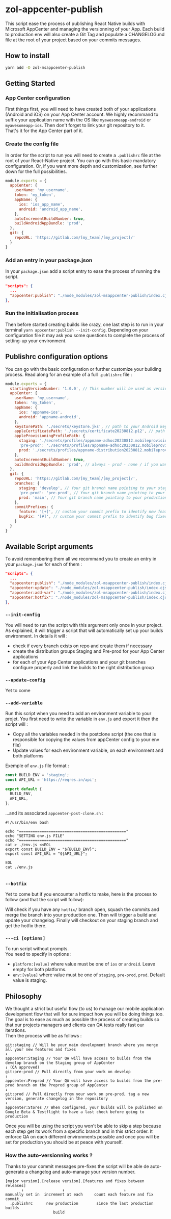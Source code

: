 # zol-appcenter-publish

This script ease the process of publishing React Native builds with Microsoft AppCenter and managing the versionning of your App. Each build to production env will also create a Git Tag and populate a CHANGELOG.md file at the root of your project based on your commits messages.

## How to install

```bash
yarn add -D zol-msappcenter-publish
```

## Getting Started

### App Center configuration

First things first, you will need to have created both of your applications (Android and iOS) on your App Center account. We highly recommand to suffix your application name with the OS like `myawesomeapp-android` or `myawesomeapp-ios`. Then don't forget to link your git repository to it.  
That's it for the App Center part of it.

### Create the config file

In order for the script to run you will need to create a `.publishrc` file at the root of your React-Native project. You can go with this basic mandatory configuration. Or, if you want more depth and customization, see further down for the full possibilities.

```javascript
module.exports = {
  appCenter: {
    userName: 'my_username',
    token: 'my_token',
    appName: {
      ios: 'ios_app_name',
      android: 'android_app_name',
    },
    autoIncrementBuildNumber: true,
    buildAndroidAppBundle: 'prod',
  },
  git: {
    repoURL: 'https://gitlab.com/[my_team]/[my_project]/'
  }
}
```

### Add an entry in your package.json

In your `package.json` add a script entry to ease the process of running the script.

```JSON
"scripts": {
  ...
  "appcenter:publish": "./node_modules/zol-msappcenter-publish/index.cjs"
},
```

### Run the initialisation process

Then before started creating builds like crazy, one last step is to run in your terminal `yarn appcenter:publish --init-config`. Depending on your configuration file it may ask you some questions to complete the process of setting-up your environment.  

## Publishrc configuration options

You can go with the basic configuration or further customize your building process. Read along for an example of a full `.publishrc` file :

```javascript
module.exports = {
  startingVersionNumber: '1.0.0', // This number will be used as versionning starting point
  appCenter: {
    userName: 'my_username',
    token: 'my_token',
    appName: {
      ios: 'appname-ios',
      android: 'appname-android',
    },
    keystorePath: './secrets/keystore.jks', // path to your Android keystore file
    appleCertificatePath: './secrets/certificate20230812.p12', // path to your Apple Certificate
    appleProvisioningProfilePath: {
      staging: './secrets/profiles/appname-adhoc20230812.mobileprovision',
      'pre-prod': './secrets/profiles/appname-adhoc20230812.mobileprovision',
      prod: './secrets/profiles/appname-distribution20230812.mobileprovision'
    },
    autoIncrementBuildNumber: true,
    buildAndroidAppBundle: 'prod', // always - prod - none / if you want App Center to build an App Bundle instead of an .apk
  },
  git: {
    repoURL: 'https://gitlab.com/[my_team]/[my_project]/',
    branches: {
      staging: 'develop', // Your git branch name pointing to your staging env
      'pre-prod': 'pre-prod', // Your git branch name pointing to your pre-production env
      prod: 'main', // Your git branch name pointing to your production env
    },
    commitPrefixes: {
      feature: '[+]', // custom your commit prefix to identify new feature in changelog
      bugFix: '[#]', // custom your commit prefix to identify bug fixes in changelog
    }
  }
}
```

## Available Script arguments

To avoid remembering them all we recommand you to create an entry in your `package.json` for each of them : 
```json
"scripts": {
  ...
  "appcenter:publish": "./node_modules/zol-msappcenter-publish/index.cjs",
  "appcenter:update": "./node_modules/zol-msappcenter-publish/index.cjs --update-config",
  "appcenter:add-var": "./node_modules/zol-msappcenter-publish/index.cjs --add-variable",
  "appcenter:hotfix": "./node_modules/zol-msappcenter-publish/index.cjs --hotfix"
},
```

### `--init-config`

You will need to run the script with this argument only once in your project. As explained, it will trigger a script that will automatically set up your builds environment. In details it will : 
- check if every branch exists on repo and create them if necessary
- create the distribution groups Staging and Pre-prod for your App Center applications
- for each of your App Center applications and your git branches configure properly and link the builds to the right distribution group

### `--update-config`

Yet to come

### `--add-variable`

Run this script when you need to add an environment variable to your projet. You first need to write the variable in `env.js` and export it then the script will :
- Copy all the variables needed in the postclone script (the one that is responsible for copying the values from appCenter config to your env file)
- Update values for each environment variable, on each environment and both platforms

Exemple of `env.js` file format : 
```js
const BUILD_ENV = 'staging';
const API_URL = 'https://reqres.in/api';

export default {
  BUILD_ENV,
  API_URL,
};
```
...and its associated `appcenter-post-clone.sh` :
```shell
#!/usr/bin/env bash

echo "==============================================="
echo "SETTING env.js FILE"
echo "==============================================="
cat > ./env.js <<EOL
export const BUILD_ENV = "${BUILD_ENV}";
export const API_URL = "${API_URL}";

EOL
cat ./env.js
    
```

### `--hotfix`

Yet to come but if you encounter a hotfix to make, here is the process to follow (and that the script will follow):

Will check if you have any `hotfix/` branch open, squash the commits and merge the branch into your production one. Then will trigger a build and update your changelog. Finally will checkout on your staging branch and get the hotfix there.

### `---ci [options]`
To run script without prompts.  
You need to specify in options :   
- `platform:[value]` where value must be one of `ios` or `android`. Leave empty for both platforms.
- `env:[value]` where value must be one of `staging`, `pre-prod`, `prod`. Default value is staging.

## Philosophy

We thought a strict but useful flow (to us) to manage our mobile application development flow that will for sure impact how you will be doing things too. The goal is to ease as much as possible the process of creating builds so that our projects managers and clients can QA tests really fast our iterations.  
Then the process will be as follows : 

```
git:staging // Will be your main development branch where you merge all your new features and fixes
↓
appcenter:Staging // Your QA will have access to builds from the develop branch on the Staging group of AppCenter
↓ (QA approved)
git:pre-prod // Pull directly from your work on develop
↓
appcenter:Preprod // Your QA will have access to builds from the pre-prod branch on the Preprod group of AppCenter
↓
git:prod // Pull directly from your work on pre-prod, tag a new version, generate changelog in the repository
↓
appcenter:Stores // When configured, your builds will be published on Google Beta & Testflight to have a last check before going to production
```
Once you will be using the script you won't be able to skip a step because each step get its work from a specific branch and in this strict order. It enforce QA on each different environments possible and once you will be set for production you should be at peace with yourself.

### How the auto-versionning works ?

Thanks to your commit messages pre-fixes the script will be able de auto-generate a changelog and auto-manage your version number. 
```
[major version].[release version].[features and fixes between releases]
       ↓                 ↓                          ↓
manually set in  increment at each     count each feature and fix commit
  .publishrc      new production        since the last production builds
                     build
```
